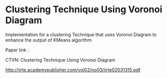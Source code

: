 # Clustering Technique Using Voronoi Diagram
Implementation for a clustering Technique that uses Voronoi Diagram to enhance the output of KMeans algorithm

Paper link :

CTVN: Clustering Technique Using Voronoi Diagram

http://ijrte.academypublisher.com/vol02/no03/ijrte02031315.pdf
